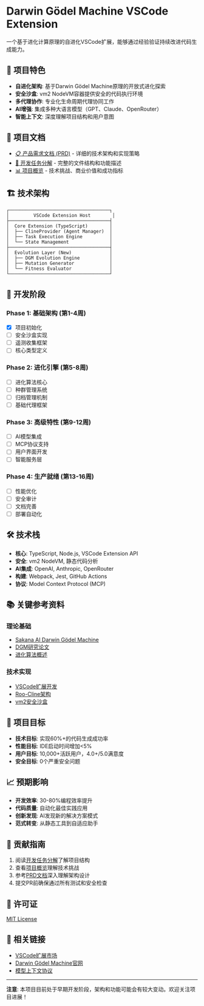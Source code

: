# Darwin Gödel Machine VSCode Extension

一个基于进化计算原理的自进化VSCode扩展，能够通过经验验证持续改进代码生成能力。

## 🌟 项目特色

- **自进化架构**: 基于Darwin Gödel Machine原理的开放式进化探索
- **安全沙盒**: vm2 NodeVM容器提供安全的代码执行环境
- **多代理协作**: 专业化生命周期代理协同工作
- **AI增强**: 集成多种大语言模型（GPT、Claude、OpenRouter）
- **智能上下文**: 深度理解项目结构和用户意图

## 📁 项目文档

- [📋 产品需求文档 (PRD)](./prd.md) - 详细的技术架构和实现策略
- [🔧 开发任务分解](./task-breakdown.md) - 完整的文件结构和功能描述
- [📊 项目概览](./project-overview.md) - 技术挑战、商业价值和成功指标

## 🏗️ 技术架构

```
┌─────────────────────────────────────┐
│         VSCode Extension Host        │
├─────────────────────────────────────┤
│  Core Extension (TypeScript)        │
│  ├── ClineProvider (Agent Manager)  │
│  ├── Task Execution Engine          │
│  └── State Management               │
├─────────────────────────────────────┤
│  Evolution Layer (New)              │
│  ├── DGM Evolution Engine           │
│  ├── Mutation Generator             │
│  └── Fitness Evaluator              │
└─────────────────────────────────────┘
```

## 🚀 开发阶段

### Phase 1: 基础架构 (第1-4周)
- [x] 项目初始化
- [ ] 安全沙盒实现
- [ ] 遥测收集框架
- [ ] 核心类型定义

### Phase 2: 进化引擎 (第5-8周)
- [ ] 进化算法核心
- [ ] 种群管理系统
- [ ] 归档管理机制
- [ ] 基础代理框架

### Phase 3: 高级特性 (第9-12周)
- [ ] AI模型集成
- [ ] MCP协议支持
- [ ] 用户界面开发
- [ ] 智能服务层

### Phase 4: 生产就绪 (第13-16周)
- [ ] 性能优化
- [ ] 安全审计
- [ ] 文档完善
- [ ] 部署自动化

## 🛠️ 技术栈

- **核心**: TypeScript, Node.js, VSCode Extension API
- **安全**: vm2 NodeVM, 静态代码分析
- **AI集成**: OpenAI, Anthropic, OpenRouter
- **构建**: Webpack, Jest, GitHub Actions
- **协议**: Model Context Protocol (MCP)

## 📚 关键参考资料

### 理论基础
- [Sakana AI Darwin Gödel Machine](https://sakana.ai/dgm/)
- [DGM研究论文](https://www.researchgate.net/publication/392204438_Darwin_Godel_Machine_Open-Ended_Evolution_of_Self-Improving_Agents)
- [进化算法概述](https://en.wikipedia.org/wiki/Evolutionary_algorithm)

### 技术实现
- [VSCode扩展开发](https://code.visualstudio.com/api)
- [Roo-Cline架构](https://roocline.dev/)
- [vm2安全沙盒](https://github.com/patriksimek/vm2)

## 🎯 项目目标

- **技术目标**: 实现60%+的代码生成成功率
- **性能目标**: IDE启动时间增加<5%
- **用户目标**: 10,000+活跃用户，4.0+/5.0满意度
- **安全目标**: 0个严重安全问题

## 📈 预期影响

- **开发效率**: 30-80%编程效率提升
- **代码质量**: 自动化最佳实践应用
- **创新发现**: AI发现新的解决方案模式
- **范式转变**: 从静态工具到自适应助手

## 🤝 贡献指南

1. 阅读[开发任务分解](./task-breakdown.md)了解项目结构
2. 查看[项目概览](./project-overview.md)理解技术挑战
3. 参考[PRD文档](./prd.md)深入理解架构设计
4. 提交PR前确保通过所有测试和安全检查

## 📄 许可证

[MIT License](./LICENSE)

## 🔗 相关链接

- [VSCode扩展市场](https://marketplace.visualstudio.com/)
- [Darwin Gödel Machine官网](https://sakana.ai/dgm/)
- [模型上下文协议](https://modelcontextprotocol.io/)

---

**注意**: 本项目目前处于早期开发阶段，架构和功能可能会有较大变动。欢迎关注项目进展！